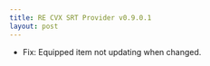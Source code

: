 ```yaml
---
title: RE CVX SRT Provider v0.9.0.1
layout: post
---
```

* Fix: Equipped item not updating when changed.
